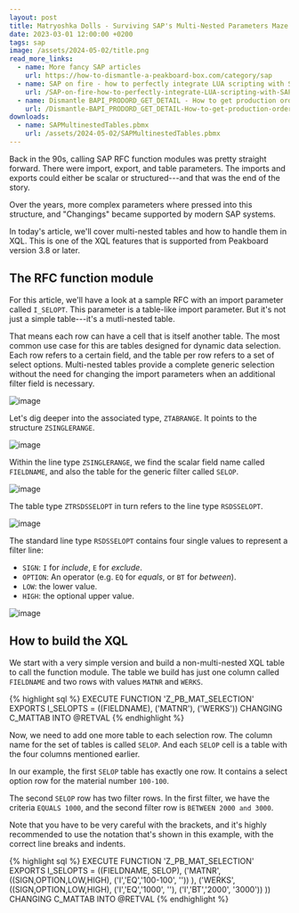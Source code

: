 ```yaml
---
layout: post
title: Matryoshka Dolls - Surviving SAP's Multi-Nested Parameters Maze
date: 2023-03-01 12:00:00 +0200
tags: sap
image: /assets/2024-05-02/title.png
read_more_links:
  - name: More fancy SAP articles
    url: https://how-to-dismantle-a-peakboard-box.com/category/sap
  - name: SAP on fire - how to perfectly integrate LUA scripting with SAP
    url: /SAP-on-fire-how-to-perfectly-integrate-LUA-scripting-with-SAP.html
  - name: Dismantle BAPI_PRODORD_GET_DETAIL - How to get production order details from SAP
    url: /Dismantle-BAPI_PRODORD_GET_DETAIL-How-to-get-production-order-details-from-SAP.html
downloads:
  - name: SAPMultinestedTables.pbmx
    url: /assets/2024-05-02/SAPMultinestedTables.pbmx
---
```

Back in the 90s, calling SAP RFC function modules was pretty straight forward. There were import, export, and table parameters. The imports and exports could either be scalar or structured---and that was the end of the story.

Over the years, more complex parameters where pressed into this structure, and "Changings" became supported by modern SAP systems.

In today's article, we'll cover multi-nested tables and how to handle them in XQL. This is one of the XQL features that is supported from Peakboard version 3.8 or later.
 
## The RFC function module

For this article, we'll have a look at a sample RFC with an import parameter called `I_SELOPT`. This parameter is a table-like import parameter. But it's not just a simple table---it's a mutli-nested table.

That means each row can have a cell that is itself another table. The most common use case for this are tables designed for dynamic data selection. Each row refers to a certain field, and the table per row refers to a set of select options. Multi-nested tables provide a complete generic selection without the need for changing the import parameters when an additional filter field is necessary.

![image](/assets/2024-05-02/010.png)

Let's dig deeper into the associated type, `ZTABRANGE`. It points to the structure `ZSINGLERANGE`.

![image](/assets/2024-05-02/020.png)

Within the line type `ZSINGLERANGE`, we find the scalar field name called `FIELDNAME`, and also the table for the generic filter called `SELOP`.

![image](/assets/2024-05-02/030.png)

The table type `ZTRSDSSELOPT` in turn refers to the line type `RSDSSELOPT`.

![image](/assets/2024-05-02/040.png)

The standard line type `RSDSSELOPT` contains four single values to represent a filter line:
- `SIGN`: `I` for *include*, `E` for *exclude*.
- `OPTION`: An operator (e.g. `EQ` for *equals*, or `BT` for *between*).
- `LOW`: the lower value.
- `HIGH`: the optional upper value.

![image](/assets/2024-05-02/050.png)

## How to build the XQL

We start with a very simple version and build a non-multi-nested XQL table to call the function module. The table we build has just one column called `FIELDNAME` and two rows with values `MATNR` and `WERKS`.

{% highlight sql %}
EXECUTE FUNCTION 'Z_PB_MAT_SELECTION'
   EXPORTS
      I_SELOPTS = ((FIELDNAME),
         ('MATNR'),
         ('WERKS'))
   CHANGING
      C_MATTAB INTO @RETVAL
{% endhighlight %}

Now, we need to add one more table to each selection row. The column name for the set of tables is called `SELOP`. And each `SELOP` cell is a table with the four columns mentioned earlier.

In our example, the first `SELOP` table has exactly one row. It contains a select option row for the material number `100-100`.

The second `SELOP` row has two filter rows. In the first filter, we have the criteria `EQUALS 1000`, and the second filter row is `BETWEEN 2000 and 3000`.

Note that you have to be very careful with the brackets, and it's highly recommended to use the notation that's shown in this example, with the correct line breaks and indents. 

{% highlight sql %}
EXECUTE FUNCTION 'Z_PB_MAT_SELECTION'
   EXPORTS
      I_SELOPTS = ((FIELDNAME, SELOP),
         ('MATNR', ((SIGN,OPTION,LOW,HIGH), 
                    ('I','EQ','100-100', '')) ),
         ('WERKS', ((SIGN,OPTION,LOW,HIGH), 
                    ('I','EQ','1000', ''), 
                    ('I','BT','2000', '3000')) 
                  ))
   CHANGING
      C_MATTAB INTO @RETVAL
{% endhighlight %}


